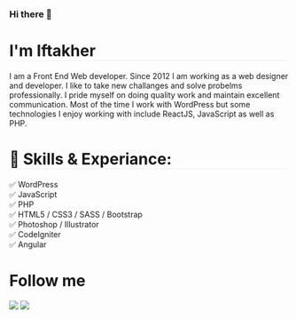 ### Hi there 👋

<h1 style="border-bottom:1px solid #ededed">I'm Iftakher</h1>

I am a Front End Web developer. Since 2012 I am working as a web designer and developer. I like to take new challanges and solve probelms professionally. I pride myself on doing quality work and maintain excellent communication. Most of the time I work with WordPress but some technologies I enjoy working with include ReactJS, JavaScript as well as PHP.

<h1 style="border-bottom:1px solid #ededed;width:100%;">🔭 Skills & Experiance: </h1>
✅ WordPress <br>
✅ JavaScript <br>
✅ PHP <br>
✅ HTML5 / CSS3 / SASS / Bootstrap <br>
✅ Photoshop / Illustrator <br>
✅ CodeIgniter <br>
✅ Angular <br>

<div style="">
<h1>Follow me</h1>
  <span><a target="_blank" href="https://www.linkedin.com/in/iftakhermasum303/"><img src="https://camo.githubusercontent.com/a80d00f23720d0bc9f55481cfcd77ab79e141606829cf16ec43f8cacc7741e46/68747470733a2f2f696d672e736869656c64732e696f2f62616467652f4c696e6b6564496e2d3030373742353f7374796c653d666f722d7468652d6261646765266c6f676f3d6c696e6b6564696e266c6f676f436f6c6f723d7768697465"/></a></span>
<span><a target="_blank" href="https://codepen.io/mdiftakher"><img src="https://camo.githubusercontent.com/9df883a0044327811502d49027e8bdcce09f89266caef16cbaeaf7cf96659977/68747470733a2f2f696d672e736869656c64732e696f2f62616467652f436f646570656e2d3030303030303f7374796c653d666f722d7468652d6261646765266c6f676f3d636f646570656e266c6f676f436f6c6f723d7768697465"/></a></span>  
</div>  

<!--
**iftakhermasum/iftakhermasum** is a ✨ _special_ ✨ repository because its `README.md` (this file) appears on your GitHub profile.

Here are some ideas to get you started:

- 🔭 I’m currently working on ...
- 🌱 I’m currently learning ...
- 👯 I’m looking to collaborate on ...
- 🤔 I’m looking for help with ...
- 💬 Ask me about ...
- 📫 How to reach me: ...
- 😄 Pronouns: ...
- ⚡ Fun fact: ...
-->

